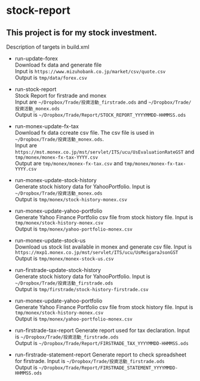 # stock-report

## This project is for my stock investment.

Description of targets in build.xml

* run-update-forex  
  Download fx data and generate file  
  Input is `https://www.mizuhobank.co.jp/market/csv/quote.csv`  
  Output is `tmp/data/forex.csv`
  

* run-stock-report  
  Stock Report for firstrade and monex  
  Input are `~/Dropbox/Trade/投資活動_firstrade.ods` and `~/Dropbox/Trade/投資活動_monex.ods`  
  Output is `~/Dropbox/Trade/Report/STOCK_REPORT_YYYYMMDD-HHMMSS.ods`


* run-monex-update-fx-tax  
  Download fx data ccreate csv file. The csv file is used in `~/Dropbox/Trade/投資活動_monex.ods`.  
  Input are `https://mst.monex.co.jp/mst/servlet/ITS/ucu/UsEvaluationRateGST` and `tmp/monex/monex-fx-tax-YYYY.csv`  
  Output are `tmp/monex/monex-fx-tax.csv` and `tmp/monex/monex-fx-tax-YYYY.csv`
  
  
* run-monex-update-stock-history  
  Generate stock history data for YahooPortfolio.
  Input is `~/Dropbox/Trade/投資活動_monex.ods`  
  Output is `tmp/monex/stock-history-monex.csv`


* run-monex-update-yahoo-portfolio  
  Generate Yahoo Finance Portfolio csv file from stock history file.
  Input is `tmp/monex/stock-history-monex.csv`  
  Output is `tmp/monex/yahoo-portfolio-monex.csv`


* run-monex-update-stock-us  
  Download us stock list available in monex and generate csv file.
  Input is `https://mxp1.monex.co.jp/mst/servlet/ITS/ucu/UsMeigaraJsonGST`  
  Output is `tmp/monex/monex-stock-us.csv`


* run-firstrade-update-stock-history  
  Generate stock history data for YahooPortfolio.
  Input is `~/Dropbox/Trade/投資活動_firstrade.ods`  
  Output is `tmp/firstrade/stock-history-firstrade.csv`


* run-monex-update-yahoo-portfolio  
  Generate Yahoo Finance Portfolio csv file from stock history file.
  Input is `tmp/monex/stock-history-monex.csv`  
  Output is `tmp/monex/yahoo-portfolio-monex.csv`


* run-firstrade-tax-report
  Generate report used for tax declaration.
  Input is `~/Dropbox/Trade/投資活動_firstrade.ods`  
  Output is `~/Dropbox/Trade/Report/FIRSTRADE_TAX_YYYYMMDD-HHMMSS.ods`


- run-firstrade-statement-report
  Generate report to check spreadsheet for firstrade.
  Input is `~/Dropbox/Trade/投資活動_firstrade.ods`  
  Output is `~/Dropbox/Trade/Report/FIRSTRADE_STATEMENT_YYYYMMDD-HHMMSS.ods`
